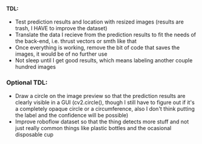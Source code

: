 #### TDL:
 - Test prediction results and location with resized images (results are trash, I HAVE to improve the dataset)
 - Translate the data I recieve from the prediction results to fit the needs of the back-end, i.e. thrust vectors or smth like that
 - Once everything is working, remove the bit of code that saves the images, it would be of no further use
 - Not sleep until I get good results, which means labeling another couple hundred images

### Optional TDL:
 - Draw a circle on the image preview so that the prediction results are clearly visible in a GUI (cv2.circle(), though I still have to figure out if it's a completely opaque circle or a circumference, also I don't think putting the label and the confidence will be possible)
 - Improve roboflow dataset so that the thing detects more stuff and not just really common things like plastic bottles and the ocasional disposable cup
